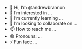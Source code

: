 - 👋 Hi, I’m @andrewbrannon
- 👀 I’m interested in ...
- 🌱 I’m currently learning ...
- 💞️ I’m looking to collaborate on ...
- 📫 How to reach me ...
- 😄 Pronouns: ...
- ⚡ Fun fact: ...

<!---
andrewbrannon/andrewbrannon is a ✨ special ✨ repository because its `README.md` (this file) appears on your GitHub profile.
You can click the Preview link to take a look at your changes.
--->
